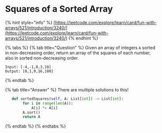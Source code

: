 # Squares of a Sorted Array

{% hint style="info" %}
[https://leetcode.com/explore/learn/card/fun-with-arrays/521/introduction/3240/](https://leetcode.com/explore/learn/card/fun-with-arrays/521/introduction/3240/)
{% endhint %}

{% tabs %}
{% tab title="Question" %}
Given an array of integers `A` sorted in non-decreasing order, return an array of the squares of each number, also in sorted non-decreasing order.  


```text
Input: [-4,-1,0,3,10]
Output: [0,1,9,16,100]
```
{% endtab %}

{% tab title="Answer" %}
There are multiple solutions to this!

```python
   def sortedSquares(self, A: List[int]) -> List[int]:
        for i in range(len(A)):
            A[i] *= A[i]
        A.sort()
        return A
```
{% endtab %}
{% endtabs %}



